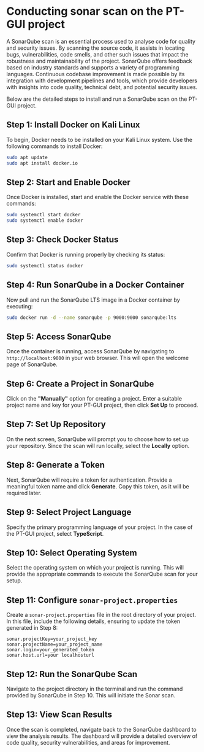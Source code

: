 # Conducting sonar scan on the PT-GUI project

A SonarQube scan is an essential process used to analyse code for quality and security issues. By scanning the source code, it assists in locating bugs, vulnerabilities, code smells, and other such issues that impact the robustness and maintainability of the project. SonarQube offers feedback based on industry standards and supports a variety of programming languages. Continuous codebase improvement is made possible by its integration with development pipelines and tools, which provide developers with insights into code quality, technical debt, and potential security issues.

Below are the detailed steps to install and run a SonarQube scan on the PT-GUI project.

## Step 1: Install Docker on Kali Linux

To begin, Docker needs to be installed on your Kali Linux system. Use the following commands to install Docker:

```bash
sudo apt update
sudo apt install docker.io
```

## Step 2: Start and Enable Docker

Once Docker is installed, start and enable the Docker service with these commands:

```bash
sudo systemctl start docker
sudo systemctl enable docker
```

## Step 3: Check Docker Status

Confirm that Docker is running properly by checking its status:

```bash
sudo systemctl status docker
```

## Step 4: Run SonarQube in a Docker Container

Now pull and run the SonarQube LTS image in a Docker container by executing:

```bash
sudo docker run -d --name sonarqube -p 9000:9000 sonarqube:lts
```

## Step 5: Access SonarQube

Once the container is running, access SonarQube by navigating to `http://localhost:9000` in your web browser. This will open the welcome page of SonarQube.

## Step 6: Create a Project in SonarQube

Click on the **"Manually"** option for creating a project. Enter a suitable project name and key for your PT-GUI project, then click **Set Up** to proceed.

## Step 7: Set Up Repository

On the next screen, SonarQube will prompt you to choose how to set up your repository. Since the scan will run locally, select the **Locally** option.

## Step 8: Generate a Token

Next, SonarQube will require a token for authentication. Provide a meaningful token name and click **Generate**. Copy this token, as it will be required later.

## Step 9: Select Project Language

Specify the primary programming language of your project. In the case of the PT-GUI project, select **TypeScript**.

## Step 10: Select Operating System

Select the operating system on which your project is running. This will provide the appropriate commands to execute the SonarQube scan for your setup.

## Step 11: Configure `sonar-project.properties`

Create a `sonar-project.properties` file in the root directory of your project. In this file, include the following details, ensuring to update the token generated in Step 8:

```properties
sonar.projectKey=your_project_key
sonar.projectName=your_project_name
sonar.login=your_generated_token
sonar.host.url=your localhosturl
```

## Step 12: Run the SonarQube Scan

Navigate to the project directory in the terminal and run the command provided by SonarQube in Step 10. This will initiate the Sonar scan.

## Step 13: View Scan Results

Once the scan is completed, navigate back to the SonarQube dashboard to view the analysis results. The dashboard will provide a detailed overview of code quality, security vulnerabilities, and areas for improvement.
